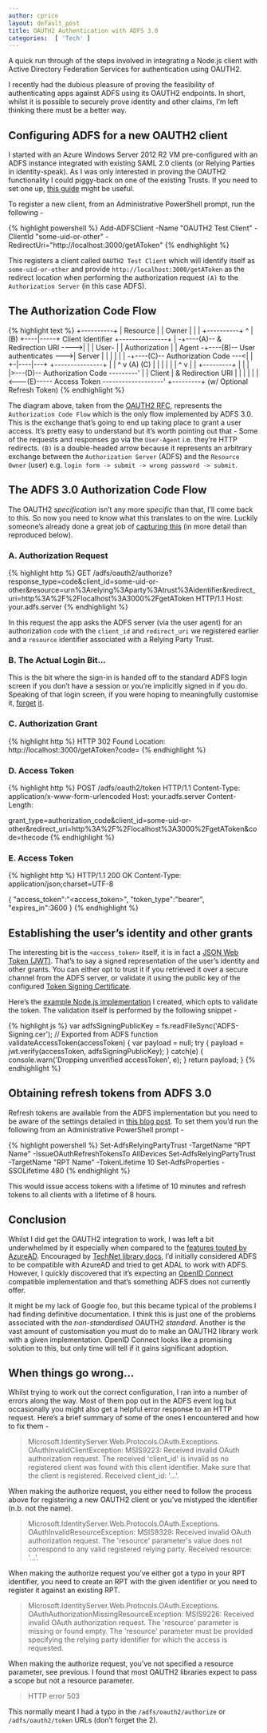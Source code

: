 ```yaml
---
author: cprice
layout: default_post
title: OAUTH2 Authentication with ADFS 3.0
categories:  [ 'Tech' ]
---
```

A quick run through of the steps involved in integrating a Node.js client with Active Directory Federation Services for authentication using OAUTH2.

I recently had the dubious pleasure of proving the feasibility of authenticating apps against ADFS using its OAUTH2 endpoints. In short, whilst it is possible to securely prove identity and other claims, I’m left thinking there must be a better way.

## Configuring ADFS for a new OAUTH2 client

I started with an Azure Windows Server 2012 R2 VM pre-configured with an ADFS instance integrated with existing SAML 2.0 clients (or Relying Parties in identity-speak). As I was only interested in proving the OAUTH2 functionality I could piggy-back on one of the existing Trusts. If you need to set one up, [this guide](https://technet.microsoft.com/en-us/library/dn486828.aspx) might be useful.

To register a new client, from an Administrative PowerShell prompt, run the following -

{% highlight powershell %}
Add-ADFSClient -Name "OAUTH2 Test Client" -ClientId "some-uid-or-other" -RedirectUri="http://localhost:3000/getAToken"
{% endhighlight %}

This registers a client called ```OAUTH2 Test Client``` which will identify itself as ```some-uid-or-other``` and provide ```http://localhost:3000/getAToken``` as the redirect location when performing the authorization request ```(A)``` to the ```Authorization Server``` (in this case ADFS).

## The Authorization Code Flow

{% highlight text %}
+----------+
| Resource |
|   Owner  |
|          |
+----------+
     ^
     |
    (B)
+----|-----+          Client Identifier      +---------------+
|         -+----(A)-- & Redirection URI ---->|               |
|  User-   |                                 | Authorization |
|  Agent  -+----(B)-- User authenticates --->|     Server    |
|          |                                 |               |
|         -+----(C)-- Authorization Code ---<|               |
+-|----|---+                                 +---------------+
  |    |                                         ^      v
 (A)  (C)                                        |      |
  |    |                                         |      |
  ^    v                                         |      |
+---------+                                      |      |
|         |>---(D)-- Authorization Code ---------'      |
| Client  |          & Redirection URI                  |
|         |                                             |
|         |<---(E)----- Access Token -------------------'
+---------+       (w/ Optional Refresh Token)
{% endhighlight %}

The diagram above, taken from the [OAUTH2 RFC](https://tools.ietf.org/html/rfc6749#section-4.1), represents the ```Authorization Code Flow``` which is the only flow implemented by ADFS 3.0. This is the exchange that’s going to end up taking place to grant a user access. It’s pretty easy to understand but it’s worth pointing out that -
Some of the requests and responses go via the ```User-Agent``` i.e. they’re HTTP redirects.
```(B)``` is a double-headed arrow because it represents an arbitrary exchange between the ```Authorization Server``` (ADFS) and the ```Resource Owner``` (user) e.g. ```login form -> submit -> wrong password -> submit```.

## The ADFS 3.0 Authorization Code Flow

The OAUTH2 *specification* isn’t any more *specific* than that, I’ll come back to this. So now you need to know what this translates to on the wire. Luckily someone’s already done a great job of [capturing this](https://github.com/nordvall/TokenClient/wiki/OAuth-2-Authorization-Code-grant-in-ADFS) (in more detail than reproduced below).

### A. Authorization Request

{% highlight http %}
GET /adfs/oauth2/authorize?response_type=code&client_id=some-uid-or-other&resource=urn%3Arelying%3Aparty%3Atrust%3Aidentifier&redirect_uri=http%3A%2F%2Flocalhost%3A3000%2FgetAToken HTTP/1.1
Host: your.adfs.server
{% endhighlight %}

In this request the app asks the ADFS server (via the user agent) for an authorization ```code``` with the ```client_id``` and ```redirect_uri``` we registered earlier and a ```resource``` identifier associated with a Relying Party Trust.

### B. The Actual Login Bit...
This is the bit where the sign-in is handed off to the standard ADFS login screen if you don’t have a session or you’re implicitly signed in if you do. Speaking of that login screen, if you were hoping to meaningfully customise it, [forget](https://technet.microsoft.com/en-us/library/dn280950.aspx) [it](https://technet.microsoft.com/en-gb/library/dn636121.aspx).

### C. Authorization Grant

{% highlight http %}
HTTP 302 Found
Location: http://localhost:3000/getAToken?code=<the code>
{% endhighlight %}


### D. Access Token

{% highlight http %}
POST /adfs/oauth2/token HTTP/1.1
Content-Type: application/x-www-form-urlencoded
Host: your.adfs.server
Content-Length: <some number>

grant_type=authorization_code&client_id=some-uid-or-other&redirect_uri=http%3A%2F%2Flocalhost%3A3000%2FgetAToken&code=thecode
{% endhighlight %}


### E. Access Token

{% highlight http %}
HTTP/1.1 200 OK
Content-Type: application/json;charset=UTF-8

{
    "access_token":"<access_token>",
    "token_type":"bearer",
    "expires_in":3600
}
{% endhighlight %}


## Establishing the user’s identity and other grants

The interesting bit is the ```<access_token>``` itself, it is in fact a [JSON Web Token (JWT)](https://tools.ietf.org/html/draft-ietf-oauth-json-web-token-32). That’s to say a signed representation of the user’s identity and other grants. You can either opt to trust it if you retrieved it over a secure channel from the ADFS server, or validate it using the public key of the configured [Token Signing Certificate](https://technet.microsoft.com/en-us/library/dn781426.aspx).

Here’s the [example Node.js implementation](https://github.com/chrisprice/adfs-example-integration) I created, which opts to validate the token. The validation itself is performed by the following snippet -

{% highlight js %}
var adfsSigningPublicKey = fs.readFileSync('ADFS-Signing.cer'); // Exported from ADFS
function validateAccessToken(accessToken) {
    var payload = null;
    try {
        payload = jwt.verify(accessToken, adfsSigningPublicKey);
    }
    catch(e) {
        console.warn('Dropping unverified accessToken', e);
    }
    return payload;
}
{% endhighlight %}


## Obtaining refresh tokens from ADFS 3.0

Refresh tokens are available from the ADFS implementation but you need to be aware of the settings detailed in [this blog post](http://blog.sonomapartners.com/2014/03/crm-2013-adfs-oauth-hey-wheres-the-refresh-token.html). To set them you’d run the following from an Administrative PowerShell prompt -

{% highlight powershell %}
Set-AdfsRelyingPartyTrust -TargetName "RPT Name" -IssueOAuthRefreshTokensTo AllDevices
Set-AdfsRelyingPartyTrust -TargetName "RPT Name" -TokenLifetime 10
Set-AdfsProperties -SSOLifetime 480
{% endhighlight %}

This would issue access tokens with a lifetime of 10 minutes and refresh tokens to all clients with a lifetime of 8 hours.

## Conclusion

Whilst I did get the OAUTH2 integration to work, I was left a bit underwhelmed by it especially when compared to the [features touted by AzureAD](http://www.cloudidentity.com/blog/2015/02/19/introducing-adal-js-v1/). Encouraged by [TechNet library docs](https://technet.microsoft.com/en-gb/library/dn633593.aspx), I’d initially  considered ADFS to be compatible with AzureAD and tried to get ADAL to work with ADFS. However, I quickly discovered that it’s expecting an [OpenID Connect](http://openid.net/connect/) compatible implementation and that’s something ADFS does not currently offer.

It might be my lack of Google foo, but this became typical of the problems I had finding definitive documentation. I think this is just one of the problems associated with the *non-standardised* OAUTH2 *standard*. Another is the vast amount of customisation you must do to make an OAUTH2 library work with a given implementation. OpenID Connect looks like a promising solution to this, but only time will tell if it gains significant adoption.

## When things go wrong…

Whilst trying to work out the correct configuration, I ran into a number of errors along the way. Most of them pop out in the ADFS event log but occasionally you might also get a helpful error response to an HTTP request. Here’s a brief summary of some of the ones I encountered and how to fix them -

> Microsoft.IdentityServer.Web.Protocols.OAuth.Exceptions. OAuthInvalidClientException: MSIS9223: Received invalid OAuth authorization request. The received 'client_id' is invalid as no registered client was found with this client identifier. Make sure that the client is registered. Received client_id: '...'.

When making the authorize request, you either need to follow the process above for registering a new OAUTH2 client or you’ve mistyped the identifier (n.b. not the name).

> Microsoft.IdentityServer.Web.Protocols.OAuth.Exceptions. OAuthInvalidResourceException: MSIS9329: Received invalid OAuth authorization request. The 'resource' parameter's value does not correspond to any valid registered relying party. Received resource: '...'.

When making the authorize request you’ve either got a typo in your RPT identifier, you need to create an RPT with the given identifier or you need to register it against an existing RPT.

> Microsoft.IdentityServer.Web.Protocols.OAuth.Exceptions. OAuthAuthorizationMissingResourceException: MSIS9226: Received invalid OAuth authorization request. The 'resource' parameter is missing or found empty. The 'resource' parameter must be provided specifying the relying party identifier for which the access is requested.

When making the authorize request, you’ve not specified a resource parameter, see previous. I found that most OAUTH2 libraries expect to pass a scope but not a resource parameter.

> HTTP error 503

This normally meant I had a typo in the ```/adfs/oauth2/authorize``` or ```/adfs/oauth2/token``` URLs (don’t forget the 2).
